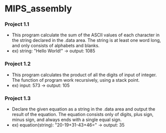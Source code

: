 # MIPS_assembly

### Project 1.1
* This program calculate the sum of the ASCII values of each character in the string declared in the .data area. The string is at least one word long, and only consists of alphabets and blanks.
* ex) string: "Hello World!"  ->  output: 1085

### Project 1.2
* This program calculates the product of all the digits of input of integer. The function of program work recursively, using a stack point.
* ex) input: 573  ->  output: 105

### Project 1.3
* Declare the given equation as a string in the .data area and output the result of the equation. The equation consists only of digits, plus sign, minus sign, and always ends with a single equal sign.
* ex) equation(string): "20-19+31-43+46=" ->  output: 35
